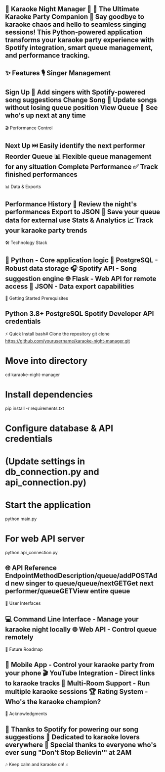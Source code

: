 🎤 Karaoke Night Manager 🎵
🌟 The Ultimate Karaoke Party Companion 🌟
Say goodbye to karaoke chaos and hello to seamless singing sessions! This Python-powered application transforms your karaoke party experience with Spotify integration, smart queue management, and performance tracking.
-----------------------------------------------------------------------------------------
✨ Features
🎙️ Singer Management
-----------------------------------------------------------------------------------------
Sign Up 📝 Add singers with Spotify-powered song suggestions
Change Song 🔄 Update songs without losing queue position
View Queue 👀 See who's up next at any time
-----------------------------------------------------------------------------------------
🎬 Performance Control

Next Up ⏭️ Easily identify the next performer
Reorder Queue 📊 Flexible queue management for any situation
Complete Performance ✅ Track finished performances
-----------------------------------------------------------------------------------------
📊 Data & Exports

Performance History 📜 Review the night's performances
Export to JSON 💾 Save your queue data for external use
Stats & Analytics 📈 Track your karaoke party trends
-----------------------------------------------------------------------------------------

🛠️ Technology Stack

🐍 Python - Core application logic
🐘 PostgreSQL - Robust data storage
🎧 Spotify API - Song suggestion engine
🌐 Flask - Web API for remote access
📄 JSON - Data export capabilities
-----------------------------------------------------------------------------------------

🚀 Getting Started
Prerequisites

Python 3.8+
PostgreSQL
Spotify Developer API credentials
-----------------------------------------------------------------------------------------
⚡ Quick Install
bash# Clone the repository
git clone https://github.com/yourusername/karaoke-night-manager.git

# Move into directory
cd karaoke-night-manager

# Install dependencies
pip install -r requirements.txt

# Configure database & API credentials
# (Update settings in db_connection.py and api_connection.py)

# Start the application
python main.py

# For web API server
python api_connection.py

🌐 API Reference
EndpointMethodDescription/queue/addPOSTAdd new singer to queue/queue/nextGETGet next performer/queueGETView entire queue
-----------------------------------------------------------------------------------------
📱 User Interfaces

💻 Command Line Interface - Manage your karaoke night locally
🌐 Web API - Control queue remotely
-----------------------------------------------------------------------------------------

🚧 Future Roadmap

📱 Mobile App - Control your karaoke party from your phone
🎬 YouTube Integration - Direct links to karaoke tracks
🏢 Multi-Room Support - Run multiple karaoke sessions
🏆 Rating System - Who's the karaoke champion?
-----------------------------------------------------------------------------------------
👏 Acknowledgments

🎵 Thanks to Spotify for powering our song suggestions
🎤 Dedicated to karaoke lovers everywhere
🍻 Special thanks to everyone who's ever sung "Don't Stop Believin'" at 2AM
-----------------------------------------------------------------------------------------
🎶 Keep calm and karaoke on! 🎶